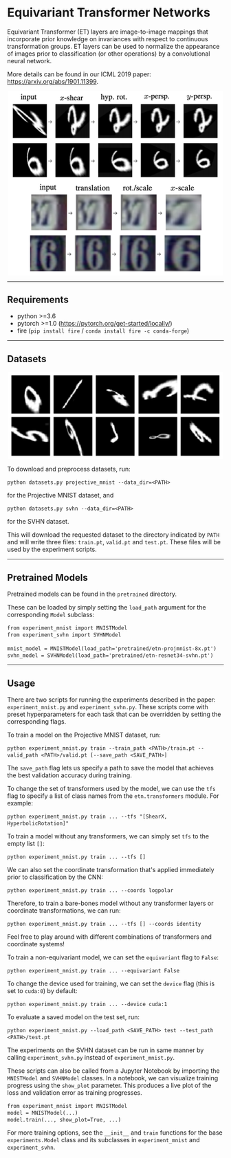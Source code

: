 # Equivariant Transformer Networks

Equivariant Transformer (ET) layers are image-to-image mappings that incorporate prior knowledge on invariances with respect to continuous transformation groups.
ET layers can be used to normalize the appearance of images prior to classification (or other operations) by a convolutional neural network.

More details can be found in our ICML 2019 paper: https://arxiv.org/abs/1901.11399.

<p align="center">
  <img align="middle" src="./assets/predicted-transformations.png" alt="Predicted transformations" width="500" />
</p>

---

## Requirements

- python >=3.6
- pytorch >=1.0 (https://pytorch.org/get-started/locally/)
- fire (`pip install fire` / `conda install fire -c conda-forge`)

---

## Datasets

<p align="center">
  <img align="middle" src="./assets/projective-mnist.png" alt="Examples of MNIST digits distorted by projective transformations" width="500" />
</p>

To download and preprocess datasets, run:

```
python datasets.py projective_mnist --data_dir=<PATH>
``` 

for the Projective MNIST dataset, and

```
python datasets.py svhn --data_dir=<PATH>
```

for the SVHN dataset.

This will download the requested dataset to the directory indicated by `PATH` and will write three files: `train.pt`, `valid.pt` and `test.pt`.
These files will be used by the experiment scripts.

---

## Pretrained Models

Pretrained models can be found in the `pretrained` directory.

These can be loaded by simply setting the `load_path` argument for the corresponding `Model` subclass:

```
from experiment_mnist import MNISTModel
from experiment_svhn import SVHNModel

mnist_model = MNISTModel(load_path='pretrained/etn-projmnist-8x.pt')
svhn_model = SVHNModel(load_path='pretrained/etn-resnet34-svhn.pt')
```

---

## Usage

There are two scripts for running the experiments described in the paper: `experiment_mnist.py` and `experiment_svhn.py`.
These scripts come with preset hyperparameters for each task that can be overridden by setting the corresponding flags.

To train a model on the Projective MNIST dataset, run:

```
python experiment_mnist.py train --train_path <PATH>/train.pt --valid_path <PATH>/valid.pt [--save_path <SAVE_PATH>]
```

The `save_path` flag lets us specify a path to save the model that achieves the best validation accuracy during training.

To change the set of transformers used by the model, we can use the `tfs` flag to specify a list of class names from the `etn.transformers` module. For example:

```
python experiment_mnist.py train ... --tfs "[ShearX, HyperbolicRotation]"
```

To train a model without any transformers, we can simply set `tfs` to the empty list `[]`:

```
python experiment_mnist.py train ... --tfs []
```

We can also set the coordinate transformation that's applied immediately prior to classification by the CNN:

```
python experiment_mnist.py train ... --coords logpolar
```

Therefore, to train a bare-bones model without any transformer layers or coordinate transformations, we can run:

```
python experiment_mnist.py train ... --tfs [] --coords identity
```

Feel free to play around with different combinations of transformers and coordinate systems!

To train a non-equivariant model, we can set the `equivariant` flag to `False`:

```
python experiment_mnist.py train ... --equivariant False
```

To change the device used for training, we can set the `device` flag (this is set to `cuda:0`) by default:

```
python experiment_mnist.py train ... --device cuda:1
```

To evaluate a saved model on the test set, run:

```
python experiment_mnist.py --load_path <SAVE_PATH> test --test_path <PATH>/test.pt
```

The experiments on the SVHN dataset can be run in same manner by calling `experiment_svhn.py` instead of `experiment_mnist.py`.

These scripts can also be called from a Jupyter Notebook by importing the `MNISTModel` and `SVHNModel` classes.
In a notebook, we can visualize training progress using the `show_plot` parameter.
This produces a live plot of the loss and validation error as training progresses.

```
from experiment_mnist import MNISTModel
model = MNISTModel(...)
model.train(..., show_plot=True, ...)
```

For more training options, see the `__init__` and `train` functions for the base `experiments.Model` class and its subclasses in `experiment_mnist` and `experiment_svhn`.

